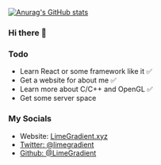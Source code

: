 [![Anurag's GitHub stats](https://github-readme-stats.vercel.app/api?username=sebasphere&count_private=true&theme=tokyonight)](https://github.com/anuraghazra/github-readme-stats)

### Hi there 👋

### Todo
<ul>
  <li>Learn React or some framework like it ✅</li>
  <li>Get a website for about me ✅</li>
  <li>Learn more about C/C++ and OpenGL ✅</li>
  <li>Get some server space</li>
</ul>

### My Socials
<ul>
  <li>Website: <a href="https://www.limegradient.xyz">LimeGradient.xyz</li>
  <li>Twitter: @limegradient</li>
  <li>Github: @LimeGradient</li>
</ul>
